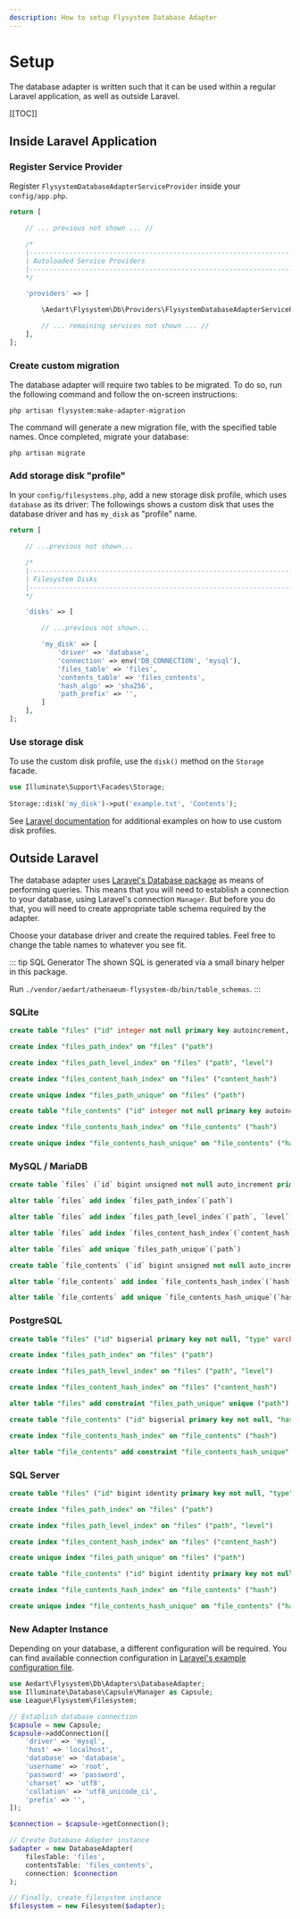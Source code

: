 ```yaml
---
description: How to setup Flysystem Database Adapter
---
```


# Setup

The database adapter is written such that it can be used within a regular Laravel application, as well as outside Laravel.

[[TOC]]

## Inside Laravel Application

### Register Service Provider

Register `FlysystemDatabaseAdapterServiceProvider` inside your `config/app.php`.

```php
return [

    // ... previous not shown ... //

    /*
    |--------------------------------------------------------------------------
    | Autoloaded Service Providers
    |--------------------------------------------------------------------------
    */

    'providers' => [

        \Aedart\Flysystem\Db\Providers\FlysystemDatabaseAdapterServiceProvider::class

        // ... remaining services not shown ... //
    ],
];
```

### Create custom migration

The database adapter will require two tables to be migrated. To do so, run the following command and follow the on-screen instructions:

```console
php artisan flysystem:make-adapter-migration
```

The command will generate a new migration file, with the specified table names. Once completed, migrate your database:

```console
php artisan migrate
```

### Add storage disk "profile"

In your `config/filesystems.php`, add a new storage disk profile, which uses `database` as its driver:
The followings shows a custom disk that uses the database driver and has `my_disk` as "profile" name. 

```php
return [

    // ...previous not shown...

    /*
    |--------------------------------------------------------------------------
    | Filesystem Disks
    |--------------------------------------------------------------------------
    */

    'disks' => [

        // ...previous not shown...

        'my_disk' => [
            'driver' => 'database',
            'connection' => env('DB_CONNECTION', 'mysql'),
            'files_table' => 'files',
            'contents_table' => 'files_contents',
            'hash_algo' => 'sha256',
            'path_prefix' => '',
        ]
    ],
];
```

### Use storage disk

To use the custom disk profile, use the `disk()` method on the `Storage` facade.

```php
use Illuminate\Support\Facades\Storage;
 
Storage::disk('my_disk')->put('example.txt', 'Contents');
```

See [Laravel documentation](https://laravel.com/docs/9.x/filesystem) for additional examples on how to use custom disk profiles.

## Outside Laravel

The database adapter uses [Laravel's Database package](https://packagist.org/packages/illuminate/database) as means of performing queries.
This means that you will need to establish a connection to your database, using Laravel's connection `Manager`.
But before you do that, you will need to create appropriate table schema required by the adapter.


Choose your database driver and create the required tables. Feel free to change the table names to whatever you see fit. 

::: tip SQL Generator
The shown SQL is generated via a small binary helper in this package.

Run `./vendor/aedart/athenaeum-flysystem-db/bin/table_schemas`.
:::

### SQLite

```sql
create table "files" ("id" integer not null primary key autoincrement, "type" varchar check ("type" in ('dir', 'file')) not null, "path" varchar not null, "level" integer not null default '0', "file_size" integer not null default '0', "mime_type" varchar, "visibility" varchar check ("visibility" in ('public', 'private')) not null default 'private', "content_hash" varchar, "last_modified" integer not null default '0', "extra_metadata" text)

create index "files_path_index" on "files" ("path")

create index "files_path_level_index" on "files" ("path", "level")

create index "files_content_hash_index" on "files" ("content_hash")

create unique index "files_path_unique" on "files" ("path")

create table "file_contents" ("id" integer not null primary key autoincrement, "hash" varchar not null, "reference_count" integer not null default '0', "contents" blob not null)

create index "file_contents_hash_index" on "file_contents" ("hash")

create unique index "file_contents_hash_unique" on "file_contents" ("hash")
```

### MySQL / MariaDB

```sql
create table `files` (`id` bigint unsigned not null auto_increment primary key, `type` enum('dir', 'file') not null comment 'Whether this is a file or directory', `path` varchar(255) not null comment 'Unique path of file or directory', `level` smallint unsigned not null default '0' comment 'Depth level', `file_size` bigint not null default '0' comment 'Filesize in bytes', `mime_type` varchar(127) null comment 'File media type / mimetype', `visibility` enum('public', 'private') not null default 'private' comment 'File or directory visibility', `content_hash` varchar(128) null comment 'Hash of file content', `last_modified` bigint not null default '0' comment 'Unix timestamp of when file or directory was last modified', `extra_metadata` json null comment 'Evt. custom extra meta data about file or directory') default character set utf8mb4 collate 'utf8mb4_unicode_ci'

alter table `files` add index `files_path_index`(`path`)

alter table `files` add index `files_path_level_index`(`path`, `level`)

alter table `files` add index `files_content_hash_index`(`content_hash`)

alter table `files` add unique `files_path_unique`(`path`)

create table `file_contents` (`id` bigint unsigned not null auto_increment primary key, `hash` varchar(128) not null comment 'Hash of file content', `reference_count` int not null default '0' comment 'Amount of files that references this content', `contents` blob not null comment 'File contents') default character set utf8mb4 collate 'utf8mb4_unicode_ci'

alter table `file_contents` add index `file_contents_hash_index`(`hash`)

alter table `file_contents` add unique `file_contents_hash_unique`(`hash`)
```

### PostgreSQL

```sql
create table "files" ("id" bigserial primary key not null, "type" varchar(255) check ("type" in ('dir', 'file')) not null, "path" varchar(255) not null, "level" smallint not null default '0', "file_size" bigint not null default '0', "mime_type" varchar(127) null, "visibility" varchar(255) check ("visibility" in ('public', 'private')) not null default 'private', "content_hash" varchar(128) null, "last_modified" bigint not null default '0', "extra_metadata" json null)

create index "files_path_index" on "files" ("path")

create index "files_path_level_index" on "files" ("path", "level")

create index "files_content_hash_index" on "files" ("content_hash")

alter table "files" add constraint "files_path_unique" unique ("path")

create table "file_contents" ("id" bigserial primary key not null, "hash" varchar(128) not null, "reference_count" integer not null default '0', "contents" bytea not null)

create index "file_contents_hash_index" on "file_contents" ("hash")

alter table "file_contents" add constraint "file_contents_hash_unique" unique ("hash")
```

### SQL Server

```sql
create table "files" ("id" bigint identity primary key not null, "type" nvarchar(255) check ("type" in (N'dir', N'file')) not null, "path" nvarchar(255) not null, "level" smallint not null default '0', "file_size" bigint not null default '0', "mime_type" nvarchar(127) null, "visibility" nvarchar(255) check ("visibility" in (N'public', N'private')) not null default 'private', "content_hash" nvarchar(128) null, "last_modified" bigint not null default '0', "extra_metadata" nvarchar(max) null)

create index "files_path_index" on "files" ("path")

create index "files_path_level_index" on "files" ("path", "level")

create index "files_content_hash_index" on "files" ("content_hash")

create unique index "files_path_unique" on "files" ("path")

create table "file_contents" ("id" bigint identity primary key not null, "hash" nvarchar(128) not null, "reference_count" int not null default '0', "contents" varbinary(max) not null)

create index "file_contents_hash_index" on "file_contents" ("hash")

create unique index "file_contents_hash_unique" on "file_contents" ("hash")
```

### New Adapter Instance

Depending on your database, a different configuration will be required. You can find available connection configuration in [Laravel's example configuration file](https://github.com/laravel/laravel/blob/9.x/config/database.php).   

```php
use Aedart\Flysystem\Db\Adapters\DatabaseAdapter;
use Illuminate\Database\Capsule\Manager as Capsule;
use League\Flysystem\Filesystem;

// Establish database connection
$capsule = new Capsule;
$capsule->addConnection([
    'driver' => 'mysql',
    'host' => 'localhost',
    'database' => 'database',
    'username' => 'root',
    'password' => 'password',
    'charset' => 'utf8',
    'collation' => 'utf8_unicode_ci',
    'prefix' => '',
]);

$connection = $capsule->getConnection();

// Create Database Adapter instance
$adapter = new DatabaseAdapter(
    filesTable: 'files',
    contentsTable: 'files_contents',
    connection: $connection
);

// Finally, create filesystem instance
$filesystem = new Filesystem($adapter);
```